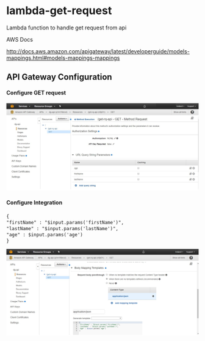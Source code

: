 # lambda-get-request
Lambda function to handle get request from api


AWS Docs

http://docs.aws.amazon.com/apigateway/latest/developerguide/models-mappings.html#models-mappings-mappings


## API Gateway Configuration

#### Configure GET request

![alt text](https://github.com/dgallagher-ire/lambda-get-request/blob/master/docs/api-get-method.jpg "get request")

#### Configure Integration

```
{
"firstName" : "$input.params('firstName')",
"lastName" : "$input.params('lastName')",
"age" : $input.params('age')
}
```

![alt text](https://github.com/dgallagher-ire/lambda-get-request/blob/master/docs/api-integration.jpg "integration")

